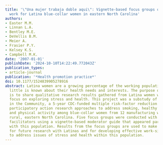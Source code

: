 ```yaml
---
title: '\"Una mujer trabaja doble aqui\": Vignette-based focus groups on stress and
  work for Latina blue-collar women in eastern North Carolina'
authors:
- Easter M.M.
- Linnan L.A.
- Bentley M.E.
- DeVellis B.M.
- Meier A.
- Frasier P.Y.
- Kelsey K.S.
- Campbell M.K.
date: '2007-01-01'
publishDate: '2024-10-10T14:22:49.772043Z'
publication_types:
- article-journal
publication: '*Health promotion practice*'
doi: 10.1177/1524839905278916
abstract: Latina women are a growing percentage of the working population, and very
  little is known about their health needs and interests. The purpose of this article
  is to share qualitative research results gathered from Latina women with a particular
  focus on exploring stress and health. This project was a substudy of Health Works
  in the Community, a 5-year CDC-funded multiple risk-factor reduction trial using
  participatory action research approaches to address smoking, healthy eating, stress,
  and physical activity among blue-collar women from 12 manufacturing work sites in
  rural, eastern North Carolina. Five focus groups were conducted with trained, bilingual
  facilitators using a vignette-based moderator guide that appeared particularly effective
  with this population. Results from the focus groups are used to make recommendations
  for future research with Latinas and for developing effective work-site-based interventions
  to address issues of stress and health within this population.
---
```

